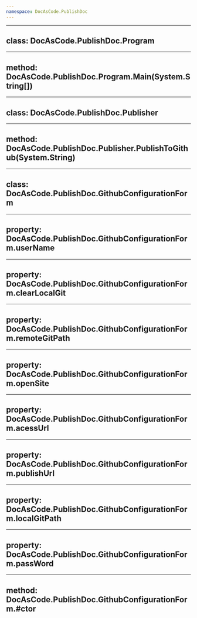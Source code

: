 ```yaml
---
namespace: DocAsCode.PublishDoc
---
```


---
class: DocAsCode.PublishDoc.Program
---

---
method: DocAsCode.PublishDoc.Program.Main(System.String[])
---

---
class: DocAsCode.PublishDoc.Publisher
---

---
method: DocAsCode.PublishDoc.Publisher.PublishToGithub(System.String)
---

---
class: DocAsCode.PublishDoc.GithubConfigurationForm
---

---
property: DocAsCode.PublishDoc.GithubConfigurationForm.userName
---

---
property: DocAsCode.PublishDoc.GithubConfigurationForm.clearLocalGit
---

---
property: DocAsCode.PublishDoc.GithubConfigurationForm.remoteGitPath
---

---
property: DocAsCode.PublishDoc.GithubConfigurationForm.openSite
---

---
property: DocAsCode.PublishDoc.GithubConfigurationForm.acessUrl
---

---
property: DocAsCode.PublishDoc.GithubConfigurationForm.publishUrl
---

---
property: DocAsCode.PublishDoc.GithubConfigurationForm.localGitPath
---

---
property: DocAsCode.PublishDoc.GithubConfigurationForm.passWord
---

---
method: DocAsCode.PublishDoc.GithubConfigurationForm.#ctor
---

